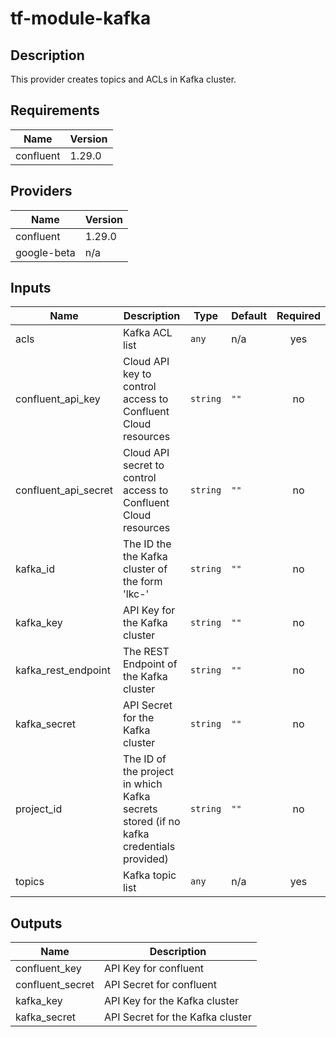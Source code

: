 # tf-module-kafka

## Description

This provider creates topics and ACLs in Kafka cluster.


## Requirements

| Name | Version |
|------|---------|
| confluent | 1.29.0 |


## Providers

| Name | Version |
|------|---------|
| confluent | 1.29.0 |
| google-beta | n/a |


## Inputs

| Name | Description | Type | Default | Required |
|------|-------------|------|---------|:--------:|
| acls | Kafka ACL list | `any` | n/a | yes |
| confluent\_api\_key | Cloud API key to control access to Confluent Cloud resources | `string` | `""` | no |
| confluent\_api\_secret | Cloud API secret to control access to Confluent Cloud resources | `string` | `""` | no |
| kafka\_id | The ID the the Kafka cluster of the form 'lkc-' | `string` | `""` | no |
| kafka\_key | API Key for the Kafka cluster | `string` | `""` | no |
| kafka\_rest\_endpoint | The REST Endpoint of the Kafka cluster | `string` | `""` | no |
| kafka\_secret | API Secret for the Kafka cluster | `string` | `""` | no |
| project\_id | The ID of the project in which Kafka secrets stored (if no kafka credentials provided) | `string` | `""` | no |
| topics | Kafka topic list | `any` | n/a | yes |


## Outputs

| Name | Description |
|------|-------------|
| confluent\_key | API Key for confluent |
| confluent\_secret | API Secret for confluent |
| kafka\_key | API Key for the Kafka cluster |
| kafka\_secret | API Secret for the Kafka cluster |
